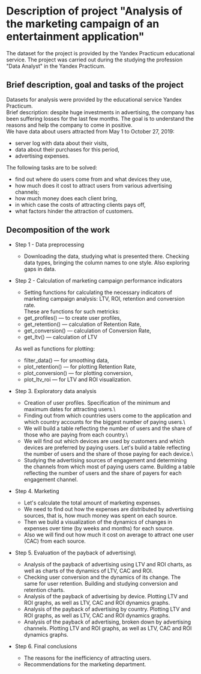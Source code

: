 # Description of project "Analysis of the marketing campaign of an entertainment application"
The dataset for the project is provided by the Yandex Practicum educational service. The project was carried out during the studying the profession "Data Analyst" in the Yandex Practicum.
## Brief description, goal and tasks of the project
Datasets for analysis were provided by the educational service Yandex Practicum.\
Brief description: despite huge investments in advertising, the company has been suffering losses for the last few months.
The goal is to understand the reasons and help the company to come in positive.\
We have data about users attracted from May 1 to October 27, 2019:
- server log with data about their visits,
- data about their purchases for this period,
- advertising expenses.

The following tasks are to be solved:
- find out where do users come from and what devices they use,
- how much does it cost to attract users from various advertising channels;
- how much money does each client bring,
- in which case the costs of attracting clients pays off,
- what factors hinder the attraction of customers.
  
## Decomposition of the work
- Step 1 - Data preprocessing
  - Downloading the data, studying what is presented there. Checking data types, bringing the column names to one style. Also exploring gaps in data.

- Step 2 - Calculation of marketing campaign performance indicators
  - Setting functions for calculating the necessary indicators of marketing campaign analysis: LTV, ROI, retention and conversion rate.\
  These are functions for such metricks:
  - get_profiles() — to create user profiles,
  - get_retention() — calculation of Retention Rate,
  - get_conversion() — calculation of Conversion Rate,
  - get_ltv() — calculation of LTV
  
  As well as functions for plotting:
  - filter_data() — for smoothing data,
  - plot_retention() — for plotting Retention Rate,
  - plot_conversion() — for plotting conversion,
  - plot_ltv_roi — for LTV and ROI visualization.

- Step 3. Exploratory data analysis
  - Creation of user profiles. Specification of the minimum and maximum dates for attracting users.\
  - Finding out from which countries users come to the application and which country accounts for the biggest number of paying users.\
  - We will build a table reflecting the number of users and the share of those who are paying from each country.\
  - We will find out which devices are used by customers and which devices are preferred by paying users. Let's build a table reflecting the number of users and the share of those paying for each device.\
  - Studying the advertising sources of engagement and determining the channels from which most of paying users came. Building a table reflecting the number of users and the share of payers for each engagement channel.

- Step 4. Marketing
  - Let's calculate the total amount of marketing expenses.
  - We need to find out how the expenses are distributed by advertising sources, that is, how much money was spent on each source.
  - Then we build a visualization of the dynamics of changes in expenses over time (by weeks and months) for each source.
  - Also we will find out how much it cost on average to attract one user (CAC) from each source.
  
- Step 5. Evaluation of the payback of advertising\
  - Analysis of the payback of advertising using LTV and ROI charts, as well as charts of the dynamics of LTV, CAC and ROI.
  - Checking user conversion and the dynamics of its change. The same for user retention. Building and studying conversion and retention charts.
  - Analysis of the payback of advertising by device. Plotting LTV and ROI graphs, as well as LTV, CAC and ROI dynamics graphs.
  - Analysis of the payback of advertising by country. Plotting LTV and ROI graphs, as well as LTV, CAC and ROI dynamics graphs.
  - Analysis of the payback of advertising, broken down by advertising channels. Plotting LTV and ROI graphs, as well as LTV, CAC and ROI dynamics graphs.
  
- Step 6. Final conclusions
  - The reasons for the inefficiency of attracting users.
  - Recommendations for the marketing department.
